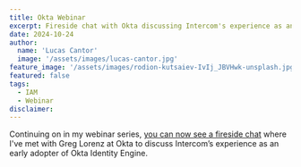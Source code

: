 ```yaml
---
title: Okta Webinar
excerpt: Fireside chat with Okta discussing Intercom's experience as an early adopter of Okta Identity Engine.
date: 2024-10-24
author:
  name: 'Lucas Cantor'
  image: '/assets/images/lucas-cantor.jpg'
feature_image: '/assets/images/rodion-kutsaiev-IvIj_JBVHwk-unsplash.jpg'
featured: false
tags:
  - IAM
  - Webinar
disclaimer:
---
```


Continuing on in my webinar series, [you can now see a fireside chat](https://www.youtube.com/watch?v=ENoGzlxXjpQ) where I've met with Greg Lorenz at Okta to discuss Intercom’s experience as an early adopter of Okta Identity Engine.
